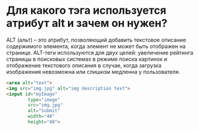 # Для какого тэга используется атрибут alt и зачем он нужен?

ALT (альт) – это атрибут, позволяющий добавить текстовое описание содержимого элемента, когда элемент не может быть отображен на странице. ALT-теги используются для двух целей: увеличение рейтинга страницы в поисковых системах в режиме поиска картинок и отображение текстового описания в случае, когда загрузка изображения невозможна или слишком медленна у пользователя.

```HTML
<area alt="text">
<img src="img.jpg" alt="img description text">
<input id="myImage"
        type="image"
        src="img.jpg"
        alt="Submit"
        width="48"
        height="48">
```

